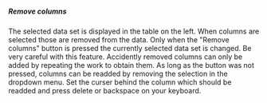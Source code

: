 <h5>Remove columns</h5>
The selected data set is displayed in the table on the left. When columns are selected those are removed from the data. Only when the "Remove columns" button is pressed the currently selected data set is changed. Be very careful with this feature. Accidently removed columns can only be added by repeating the work to obtain them. As long as the button was not pressed, columns can be readded by removing the selection in the dropdown menu. Set the curser behind the column which should be readded and press delete or backspace on your keyboard.
